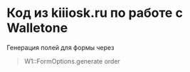 # Код из kiiiosk.ru по работе с Walletone

Генерация полей для формы через

> W1::FormOptions.generate order

